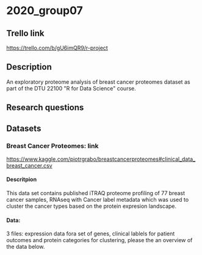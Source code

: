 2020\_group07
====================

Trello link
--------------------

<https://trello.com/b/gU6imQR9/r-project>

Description
--------------------

An exploratory proteome analysis of breast cancer proteomes dataset as part of the DTU 22100 "R for Data Science" course.

Research questions
--------------------


Datasets
--------------------
### Breast Cancer Proteomes: link

<https://www.kaggle.com/piotrgrabo/breastcancerproteomes#clinical_data_breast_cancer.csv>

#### Descritpion

This data set contains published iTRAQ proteome profiling of 77 breast cancer samples, RNAseq with Cancer label metadata which was used to cluster the cancer types based on the protein expresion landscape.

#### Data:

3 files: expression data fora set of genes, clinical lablels for patient outcomes and protein categories for clustering, please the an overview of the data below.
